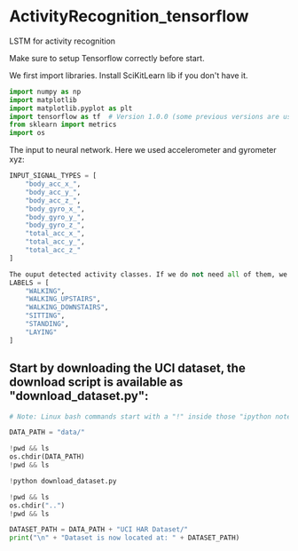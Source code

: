 # ActivityRecognition_tensorflow
LSTM for activity recognition

Make sure to setup Tensorflow correctly before start.

We first import libraries. Install SciKitLearn lib if you don't have it. 
```python
import numpy as np
import matplotlib
import matplotlib.pyplot as plt
import tensorflow as tf  # Version 1.0.0 (some previous versions are used in past commits)
from sklearn import metrics
import os
```

The input to neural network. Here we used accelerometer and gyrometer xyz:
```python
INPUT_SIGNAL_TYPES = [
    "body_acc_x_",
    "body_acc_y_",
    "body_acc_z_",
    "body_gyro_x_",
    "body_gyro_y_",
    "body_gyro_z_",
    "total_acc_x_",
    "total_acc_y_",
    "total_acc_z_"
]
```
```python
The ouput detected activity classes. If we do not need all of them, we can remove some classes.
LABELS = [
    "WALKING", 
    "WALKING_UPSTAIRS", 
    "WALKING_DOWNSTAIRS", 
    "SITTING", 
    "STANDING", 
    "LAYING"
] 
```

## Start by downloading the UCI dataset, the download script is available as "download_dataset.py": 
```python
# Note: Linux bash commands start with a "!" inside those "ipython notebook" cells

DATA_PATH = "data/"

!pwd && ls
os.chdir(DATA_PATH)
!pwd && ls

!python download_dataset.py

!pwd && ls
os.chdir("..")
!pwd && ls

DATASET_PATH = DATA_PATH + "UCI HAR Dataset/"
print("\n" + "Dataset is now located at: " + DATASET_PATH)

```
